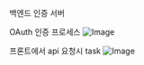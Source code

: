 백엔드 인증 서버


OAuth 인증 프로세스 
![Image](https://github.com/user-attachments/assets/4a3999b3-da44-47b8-a2dc-c392d01b9c2f)


프론트에서 api 요청시 task
![Image](https://github.com/user-attachments/assets/4c8043a3-b0d2-4590-9d62-4a7c813b2218)
